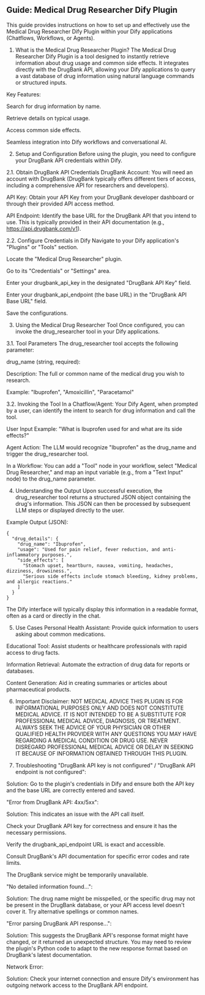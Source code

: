 ## Guide: Medical Drug Researcher Dify Plugin
This guide provides instructions on how to set up and effectively use the Medical Drug Researcher Dify Plugin within your Dify applications (Chatflows, Workflows, or Agents).

1. What is the Medical Drug Researcher Plugin?
The Medical Drug Researcher Dify Plugin is a tool designed to instantly retrieve information about drug usage and common side effects. It integrates directly with the DrugBank API, allowing your Dify applications to query a vast database of drug information using natural language commands or structured inputs.

Key Features:

Search for drug information by name.

Retrieve details on typical usage.

Access common side effects.

Seamless integration into Dify workflows and conversational AI.

2. Setup and Configuration
Before using the plugin, you need to configure your DrugBank API credentials within Dify.

2.1. Obtain DrugBank API Credentials
DrugBank Account: You will need an account with DrugBank (DrugBank typically offers different tiers of access, including a comprehensive API for researchers and developers).

API Key: Obtain your API Key from your DrugBank developer dashboard or through their provided API access method.

API Endpoint: Identify the base URL for the DrugBank API that you intend to use. This is typically provided in their API documentation (e.g., https://api.drugbank.com/v1).

2.2. Configure Credentials in Dify
Navigate to your Dify application's "Plugins" or "Tools" section.

Locate the "Medical Drug Researcher" plugin.

Go to its "Credentials" or "Settings" area.

Enter your drugbank_api_key in the designated "DrugBank API Key" field.

Enter your drugbank_api_endpoint (the base URL) in the "DrugBank API Base URL" field.

Save the configurations.

3. Using the Medical Drug Researcher Tool
Once configured, you can invoke the drug_researcher tool in your Dify applications.

3.1. Tool Parameters
The drug_researcher tool accepts the following parameter:

drug_name (string, required):

Description: The full or common name of the medical drug you wish to research.

Example: "Ibuprofen", "Amoxicillin", "Paracetamol"

3.2. Invoking the Tool
In a Chatflow/Agent:
Your Dify Agent, when prompted by a user, can identify the intent to search for drug information and call the tool.

User Input Example: "What is Ibuprofen used for and what are its side effects?"

Agent Action: The LLM would recognize "Ibuprofen" as the drug_name and trigger the drug_researcher tool.

In a Workflow:
You can add a "Tool" node in your workflow, select "Medical Drug Researcher," and map an input variable (e.g., from a "Text Input" node) to the drug_name parameter.

4. Understanding the Output
Upon successful execution, the drug_researcher tool returns a structured JSON object containing the drug's information. This JSON can then be processed by subsequent LLM steps or displayed directly to the user.

Example Output (JSON):
```
{
  "drug_details": {
    "drug_name": "Ibuprofen",
    "usage": "Used for pain relief, fever reduction, and anti-inflammatory purposes.",
    "side_effects": [
      "Stomach upset, heartburn, nausea, vomiting, headaches, dizziness, drowsiness.",
      "Serious side effects include stomach bleeding, kidney problems, and allergic reactions."
    ]
  }
}
```
The Dify interface will typically display this information in a readable format, often as a card or directly in the chat.

5. Use Cases
Personal Health Assistant: Provide quick information to users asking about common medications.

Educational Tool: Assist students or healthcare professionals with rapid access to drug facts.

Information Retrieval: Automate the extraction of drug data for reports or databases.

Content Generation: Aid in creating summaries or articles about pharmaceutical products.

6. Important Disclaimer: NOT MEDICAL ADVICE
THIS PLUGIN IS FOR INFORMATIONAL PURPOSES ONLY AND DOES NOT CONSTITUTE MEDICAL ADVICE. IT IS NOT INTENDED TO BE A SUBSTITUTE FOR PROFESSIONAL MEDICAL ADVICE, DIAGNOSIS, OR TREATMENT. ALWAYS SEEK THE ADVICE OF YOUR PHYSICIAN OR OTHER QUALIFIED HEALTH PROVIDER WITH ANY QUESTIONS YOU MAY HAVE REGARDING A MEDICAL CONDITION OR DRUG USE. NEVER DISREGARD PROFESSIONAL MEDICAL ADVICE OR DELAY IN SEEKING IT BECAUSE OF INFORMATION OBTAINED THROUGH THIS PLUGIN.

7. Troubleshooting
"DrugBank API key is not configured" / "DrugBank API endpoint is not configured":

Solution: Go to the plugin's credentials in Dify and ensure both the API key and the base URL are correctly entered and saved.

"Error from DrugBank API: 4xx/5xx":

Solution: This indicates an issue with the API call itself.

Check your DrugBank API key for correctness and ensure it has the necessary permissions.

Verify the drugbank_api_endpoint URL is exact and accessible.

Consult DrugBank's API documentation for specific error codes and rate limits.

The DrugBank service might be temporarily unavailable.

"No detailed information found...":

Solution: The drug name might be misspelled, or the specific drug may not be present in the DrugBank database, or your API access level doesn't cover it. Try alternative spellings or common names.

"Error parsing DrugBank API response...":

Solution: This suggests the DrugBank API's response format might have changed, or it returned an unexpected structure. You may need to review the plugin's Python code to adapt to the new response format based on DrugBank's latest documentation.

Network Error:

Solution: Check your internet connection and ensure Dify's environment has outgoing network access to the DrugBank API endpoint.